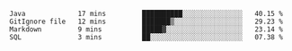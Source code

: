 <!--START_SECTION:waka-->
```text
Java             17 mins         ██████████░░░░░░░░░░░░░░░   40.15 % 
GitIgnore file   12 mins         ███████▒░░░░░░░░░░░░░░░░░   29.23 % 
Markdown         9 mins          █████▓░░░░░░░░░░░░░░░░░░░   23.14 % 
SQL              3 mins          ██░░░░░░░░░░░░░░░░░░░░░░░   07.38 % 
```
<!--END_SECTION:waka-->
